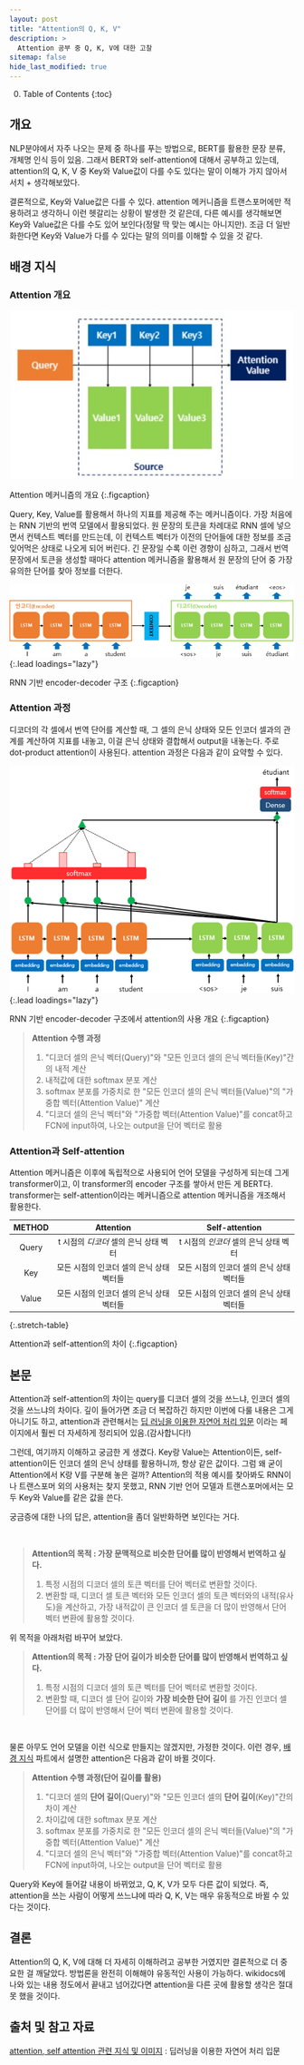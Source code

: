 ```yaml
---
layout: post
title: "Attention의 Q, K, V"
description: >
  Attention 공부 중 Q, K, V에 대한 고찰
sitemap: false
hide_last_modified: true
---
```


0. Table of Contents
{:toc}


## 개요

NLP분야에서 자주 나오는 문제 중 하나를 푸는 방법으로, BERT를 활용한 문장 분류, 개체명 인식 등이 있음. 그래서 BERT와 self-attention에 대해서 공부하고 있는데, attention의 Q, K, V 중 Key와 Value값이 다를 수도 있다는 말이 이해가 가지 않아서 서치 + 생각해보았다.

결론적으로, Key와 Value값은 다를 수 있다. attention 메커니즘을 트랜스포머에만 적용하려고 생각하니 이런 헷갈리는 상황이 발생한 것 같은데, 다른 예시를 생각해보면 Key와 Value값은 다를 수도 있어 보인다(정말 딱 맞는 예시는 아니지만). 조금 더 일반화한다면 Key와 Value가 다를 수 있다는 말의 의미를 이해할 수 있을 것 같다.


## 배경 지식


### Attention 개요

<p align="center">
  <img width="500" src="/assets/img/myown/qkv.jpg">
</p>

Attention 메커니즘의 개요
{:.figcaption}

Query, Key, Value를 활용해서 하나의 지표를 제공해 주는 메커니즘이다. 가장 처음에는 RNN 기반의 번역 모델에서 활용되었다. 원 문장의 토큰을 차례대로 RNN 셀에 넣으면서 컨텍스트 벡터를 만드는데, 이 컨텍스트 벡터가 이전의 단어들에 대한 정보를 조금 잊어먹은 상태로 나오게 되어 버린다. 긴 문장일 수록 이런 경향이 심하고, 그래서 번역 문장에서 토큰을 생성할 때마다 attention 메커니즘을 활용해서 원 문장의 단어 중 가장 유의한 단어를 찾아 정보를 더한다.

![encoder-decoder](/assets/img/myown/encoder-decoder.png){:.lead loadings="lazy"}

RNN 기반 encoder-decoder 구조
{:.figcaption}


### Attention 과정

디코더의 각 셀에서 번역 단어를 계산할 때, 그 셀의 은닉 상태와 모든 인코더 셀과의 관계를 계산하여 지표를 내놓고, 이걸 은닉 상태와 결합해서 output을 내놓는다. 주로 dot-product attention이 사용된다. attention 과정은 다음과 같이 요약할 수 있다.

![encoder-decoder-attention-added](/assets/img/myown/encoder-decoder-attention-added.png){:.lead loadings="lazy"}

RNN 기반 encoder-decoder 구조에서 attention의 사용 개요
{:.figcaption}


> __Attention 수행 과정__
> 
> 1. "디코더 셀의 은닉 벡터(Query)"와 "모든 인코더 셀의 은닉 벡터들(Key)"간의 내적 계산
> 2. 내적값에 대한 softmax 분포 계산
> 3. softmax 분포를 가중치로 한 "모든 인코더 셀의 은닉 벡터들(Value)"의 "가중합 벡터(Attention Value)" 계산
> 4. "디코더 셀의 은닉 벡터"와 "가중합 벡터(Attention Value)"를 concat하고 FCN에 input하여, 나오는 output을 단어 벡터로 활용




### Attention과 Self-attention

Attention 메커니즘은 이후에 독립적으로 사용되어 언어 모델을 구성하게 되는데 그게 transformer이고, 이 transformer의 encoder 구조를 쌓아서 만든 게 BERT다. transformer는 self-attention이라는 메커니즘으로 attention 메커니즘을 개조해서 활용한다.

| METHOD | Attention                          | Self-attention |
|:------:|:----------------------------------:|:-----------------:|
| Query  | t 시점의 _디코더_ 셀의 은닉 상태 벡터     | t 시점의 _인코더_ 셀의 은닉 상태 벡터 |
| Key    | 모든 시점의 인코더 셀의 은닉 상태 벡터들 | 모든 시점의 인코더 셀의 은닉 상태 벡터들  |
| Value  | 모든 시점의 인코더 셀의 은닉 상태 벡터들 | 모든 시점의 인코더 셀의 은닉 상태 벡터들  |
{:.stretch-table}

Attention과 self-attention의 차이
{:.figcaption}


## 본문

Attention과 self-attention의 차이는 query를 디코더 셀의 것을 쓰느냐, 인코더 셀의 것을 쓰느냐의 차이다. 깊이 들어가면 조금 더 복잡하긴 하지만 이번에 다룰 내용은 그게 아니기도 하고, attention과 관련해서는 [딥 러닝을 이용한 자연어 처리 입문](https://wikidocs.net/31379) 이라는 페이지에서 훨씬 더 자세하게 정리되어 있음.(감사합니다!)

그런데, 여기까지 이해하고 궁금한 게 생겼다. Key랑 Value는 Attention이든, self-attention이든 인코더 셀의 은닉 상태를 활용하니까, 항상 같은 값이다. 그럼 왜 굳이 Attention에서 K랑 V를 구분해 놓은 걸까? Attention의 적용 예시를 찾아봐도 RNN이나 트랜스포머 외의 사용처는 찾지 못했고, RNN 기반 언어 모델과 트랜스포머에서는 모두 Key와 Value를 같은 값을 쓴다.


궁금증에 대한 나의 답은, attention을 좀더 일반화하면 보인다는 거다.

<br>

> __Attention의 목적 : 가장 문맥적으로 비슷한 단어를 많이 반영해서 번역하고 싶다.__
> 
> 1. 특정 시점의 디코더 셀의 토큰 벡터를 단어 벡터로 변환할 것이다.
> 2. 변환할 때, 디코더 셀 토큰 벡터와 모든 인코더 셀의 토큰 벡터와의 내적(유사도)을 계산하고, 가장 내적값이 큰 인코더 셀 토큰을 더 많이 반영해서 단어 벡터 변환에 활용할 것이다.


위 목적을 아래처럼 바꾸어 보았다.

> __Attention의 목적 : 가장 단어 길이가 비슷한 단어를 많이 반영해서 번역하고 싶다.__
> 
> 1. 특정 시점의 디코더 셀의 토큰 벡터를 단어 벡터로 변환할 것이다.
> 2. 변환할 때, 디코더 셀 단어 길이와 __가장 비슷한 단어 길이__ 를 가진 인코더 셀 단어를 더 많이 반영해서 단어 벡터 변환에 활용할 것이다.

<br>

물론 아무도 언어 모델을 이런 식으로 만들지는 않겠지만, 가정한 것이다. 이런 경우, [배경 지식](#배경-지식) 파트에서 설명한 attention은 다음과 같이 바뀔 것이다.

> __Attention 수행 과정(단어 길이를 활용)__
>
> 1. "디코더 셀의 __단어 길이__(Query)"와 "모든 인코더 셀의 __단어 길이__(Key)"간의 차이 계산
> 2. 차이값에 대한 softmax 분포 계산
> 3. softmax 분포를 가중치로 한 "모든 인코더 셀의 은닉 벡터들(Value)"의 "가중합 벡터(Attention Value)" 계산
> 4. "디코더 셀의 은닉 벡터"와 "가중합 벡터(Attention Value)"를 concat하고 FCN에 input하여, 나오는 output을 단어 벡터로 활용



Query와 Key에 들어갈 내용이 바뀌었고, Q, K, V가 모두 다른 값이 되었다. 즉, attention을 쓰는 사람이 어떻게 쓰느냐에 따라 Q, K, V는 매우 유동적으로 바뀔 수 있다는 것이다.


## 결론

Attention의 Q, K, V에 대해 더 자세히 이해하려고 공부한 거였지만 결론적으로 더 중요한 걸 깨달았다. 방법론을 완전히 이해해야 유동적인 사용이 가능하다. wikidocs에 나와 있는 내용 정도에서 끝내고 넘어갔다면 attention을 다른 곳에 활용할 생각은 절대 못 했을 것이다.


## 출처 및 참고 자료

[attention\, self attention 관련 지식 및 이미지](https://wikidocs.net/31379) : 딥러닝을 이용한 자연어 처리 입문